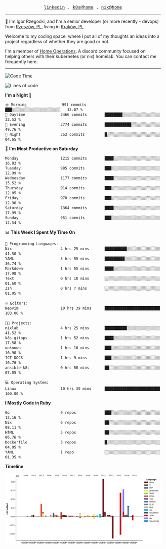 <p align="center">
  <samp>
    <a href="https://www.linkedin.com/in/ajgon">linkedin</a> .
    <a href="https://github.com/deedee-ops/k8s-gitops">k8s@home</a> .
    <a href="https://github.com/deedee-ops/nixlab">nix@home</a>
  </samp>
</p>

----------------------------------------------------------------

:wave: I'm Igor Rzegocki, and I'm a senior developer (or more recently - devops) from [Rzeszów, PL](https://en.wikipedia.org/wiki/Rzesz%C3%B3w), living in [Kraków, PL](https://en.wikipedia.org/wiki/Krak%C3%B3w).

Welcome to my coding space, where I put all of my thoughts an ideas into a project regardless of whether they are good or not.

I'm a member of [Home Operations](https://discord.gg/home-operations). A discord community focused on helping others with their kubernetes (or nix) homelab. You can contact me frequently here.

----------------------------------------------------------------

<!--START_SECTION:waka-->
![Code Time](http://img.shields.io/badge/Code%20Time-698%20hrs%2054%20mins-blue)

![Lines of code](https://img.shields.io/badge/From%20Hello%20World%20I%27ve%20Written-4.8%20million%20lines%20of%20code-blue)

**I'm a Night 🦉** 

```text
🌞 Morning                991 commits         ███░░░░░░░░░░░░░░░░░░░░░░   13.07 % 
🌆 Daytime                2466 commits        ████████░░░░░░░░░░░░░░░░░   32.52 % 
🌃 Evening                3774 commits        ████████████░░░░░░░░░░░░░   49.76 % 
🌙 Night                  353 commits         █░░░░░░░░░░░░░░░░░░░░░░░░   04.65 % 
```
📅 **I'm Most Productive on Saturday** 

```text
Monday                   1215 commits        ████░░░░░░░░░░░░░░░░░░░░░   16.02 % 
Tuesday                  985 commits         ███░░░░░░░░░░░░░░░░░░░░░░   12.99 % 
Wednesday                1177 commits        ████░░░░░░░░░░░░░░░░░░░░░   15.52 % 
Thursday                 914 commits         ███░░░░░░░░░░░░░░░░░░░░░░   12.05 % 
Friday                   978 commits         ███░░░░░░░░░░░░░░░░░░░░░░   12.90 % 
Saturday                 1364 commits        ████░░░░░░░░░░░░░░░░░░░░░   17.99 % 
Sunday                   951 commits         ███░░░░░░░░░░░░░░░░░░░░░░   12.54 % 
```


📊 **This Week I Spent My Time On** 

```text
💬 Programming Languages: 
Nix                      4 hrs 25 mins       ██████████░░░░░░░░░░░░░░░   41.50 % 
YAML                     3 hrs 55 mins       █████████░░░░░░░░░░░░░░░░   36.74 % 
Markdown                 1 hrs 55 mins       ████░░░░░░░░░░░░░░░░░░░░░   17.98 % 
Text                     0 hrs 10 mins       ░░░░░░░░░░░░░░░░░░░░░░░░░   01.60 % 
Zsh                      0 hrs 7 mins        ░░░░░░░░░░░░░░░░░░░░░░░░░   01.05 % 

🔥 Editors: 
Neovim                   10 hrs 39 mins      █████████████████████████   100.00 % 

🐱‍💻 Projects: 
nixlab                   4 hrs 25 mins       ██████████░░░░░░░░░░░░░░░   41.52 % 
k8s-gitops               1 hrs 52 mins       ████░░░░░░░░░░░░░░░░░░░░░   17.58 % 
unknown                  1 hrs 10 mins       ███░░░░░░░░░░░░░░░░░░░░░░   10.90 % 
ICT-DOCS                 1 hrs 9 mins        ███░░░░░░░░░░░░░░░░░░░░░░   10.76 % 
ansible-k8s              0 hrs 50 mins       ██░░░░░░░░░░░░░░░░░░░░░░░   07.85 % 

💻 Operating System: 
Linux                    10 hrs 39 mins      █████████████████████████   100.00 % 
```

**I Mostly Code in Ruby** 

```text
Go                       9 repos             ███░░░░░░░░░░░░░░░░░░░░░░   12.16 % 
Nix                      6 repos             ██░░░░░░░░░░░░░░░░░░░░░░░   08.11 % 
HTML                     5 repos             ██░░░░░░░░░░░░░░░░░░░░░░░   06.76 % 
Dockerfile               3 repos             █░░░░░░░░░░░░░░░░░░░░░░░░   04.05 % 
YAML                     1 repo              ░░░░░░░░░░░░░░░░░░░░░░░░░   01.35 % 
```



**Timeline**

![Lines of Code chart](https://raw.githubusercontent.com/ajgon/ajgon/master/assets/bar_graph.png)


<!--END_SECTION:waka-->
